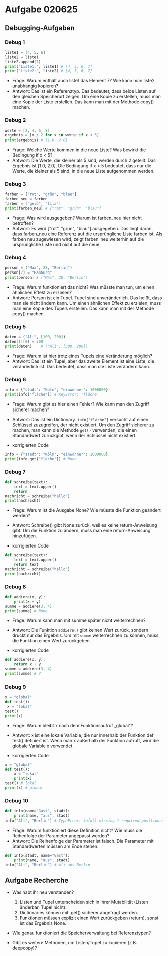 # Aufgabe 020625

## Debugging-Aufgaben

### Debug 1

```python
liste1 = [4, 5, 6]
liste2 = liste1
liste2.append(7)
print("Liste1:", liste1) # [4, 5, 6, 7]
print("Liste2:", liste2) # [4, 5, 6, 7]
```

- Frage: Warum enthält auch liste1 das Element 7? Wie kann man liste2 unabhängig kopieren?
- Antwort: Das ist ein Referenztyp. Das bedeutet, dass beide Listen auf den gleichen Speicherort zeigen. Um eine Kopie zu erstellen, muss man eine Kopie der Liste erstellen. Das kann man mit der Methode copy() machen.

### Debug 2

```python
werte = [2, 4, 6, 8]
ergebnis = [x / 2 for x in werte if x < 5]
print(ergebnis) # [1.0, 2.0]
```

- Frage: Welche Werte kommen in die neue Liste? Was bewirkt die Bedingung if x < 5?
- Antwort: Die Werte, die kleiner als 5 sind, werden durch 2 geteilt. Das Ergebnis ist [1.0, 2.0]. Die Bedingung if x < 5 bedeutet, dass nur die Werte, die kleiner als 5 sind, in die neue Liste aufgenommen werden.

### Debug 3

```python
farben = ["rot", "grün", "blau"]
farben_neu = farben
farben = ["gelb", "lila"]
print(farben_neu) # ["rot", "grün", "blau"]
```

- Frage: Was wird ausgegeben? Warum ist farben_neu hier nicht betroffen?
- Antwort: Es wird ["rot", "grün", "blau"] ausgegeben. Das liegt daran, dass farben_neu eine Referenz auf die ursprüngliche Liste farben ist. Als farben neu zugewiesen wird, zeigt farben_neu weiterhin auf die ursprüngliche Liste und nicht auf die neue.

### Debug 4

```python
person = ("Max", 28, "Berlin")
person[2] = "Hamburg"
print(person) # ("Max", 28, "Berlin")
```

- Frage: Warum funktioniert das nicht? Was müsste man tun, um einen ähnlichen Effekt zu erzielen?
- Antwort: Person ist ein Tupel. Tupel sind unveränderlich. Das heißt, dass man sie nicht ändern kann. Um einen ähnlichen Effekt zu erzielen, muss man eine Kopie des Tupels erstellen. Das kann man mit der Methode copy() machen.

### Debug 5

```python
daten = ("Ali", [100, 200])
daten[1][0] = 300
print(daten)    # ("Ali", [300, 200])
```

- Frage: Warum ist hier trotz eines Tupels eine Veränderung möglich?
- Antwort: Das ist ein Tupel, aber das zweite Element ist eine Liste, die veränderlich ist. Das bedeutet, dass man die Liste verändern kann.

### Debug 6

```python
info = {"stadt": "Köln", "einwohner": 1000000}
print(info["fläche"]) # KeyError: 'fläche'
```

- Frage: Warum gibt es hier einen Fehler? Wie kann man den Zugriff sicherer machen?
- Antwort: Das ist ein Dictionary. `info["fläche"]` versucht auf einen Schlüssel zuzugreifen, der nicht existiert. Um den Zugriff sicherer zu machen, man kann die Methode `get()` verwenden, die einen Standardwert zurückgibt, wenn der Schlüssel nicht existiert.

- korrigierten Code

```python
info = {"stadt": "Köln", "einwohner": 1000000}
print(info.get("fläche")) # None
```

### Debug 7

```python
def schreibe(text):
    text = text.upper()
    return
nachricht = schreibe("hallo")
print(nachricht)
```

- Frage: Warum ist die Ausgabe None? Wie müsste die Funktion geändert werden?
- Antwort: Schreibe() gibt None zurück, weil es keine return-Anweisung gibt. Um die Funktion zu ändern, muss man eine return-Anweisung hinzufügen.

- korrigierten Code

```python
def schreibe(text):
    text = text.upper()
    return text
nachricht = schreibe("hallo")
print(nachricht)
```

### Debug 8

```python
def addiere(x, y):
    print(x + y)
summe = addiere(3, 4)
print(summe) # None
```

- Frage: Warum kann man mit summe später nicht weiterrechnen?
- Antwort: Die Funktion `addiere()` gibt keinen Wert zurück, sondern druckt nur das Ergebnis. Um mit `summe` weiterrechnen zu können, muss die Funktion einen Wert zurückgeben.

- korrigierten Code

```python
def addiere(x, y):
    return x + y
summe = addiere(3, 4)
print(summe) # 7
```

### Debug 9

```python
x = "global"
def test():
 x = "lokal"
test()
print(x)
```

- Frage: Warum bleibt x nach dem Funktionsaufruf „global"?
- Antwort: x ist eine lokale Variable, die nur innerhalb der Funktion def test() definiert ist. Wenn man x außerhalb der Funktion aufruft, wird die globale Variable x verwendet.

- korrigierten Code

```python
x = "global"
def test():
    x = "lokal"
    print(x)
test() # lokal
print(x) # global
```

### Debug 10

```python
def info(name="Gast", stadt):
    print(name, "aus", stadt)
info("Ali", "Berlin") # TypeError: info() missing 1 required positional argument: 'stadt'
```

- Frage: Warum funktioniert diese Definition nicht? Wie muss die Reihenfolge der Parameter angepasst werden?
- Antwort: Die Reihenfolge der Parameter ist falsch. Die Parameter mit Standardwerten müssen am Ende stehen.

```python
def info(stadt, name="Gast"):
    print(name, "aus", stadt)
info("Ali", "Berlin") # Ali aus Berlin
```

## Aufgabe Recherche

- Was habt ihr neu verstanden?​

  1. Listen und Tupel unterscheiden sich in ihrer Mutabilität (Listen änderbar, Tupel nicht).
  2. Dictionaries können mit .get() sicherer abgefragt werden.
  3. Funktionen müssen explizit einen Wert zurückgeben (return), sonst ist das Ergebnis None.

- ​Wie genau funktioniert die Speicherverwaltung bei Referenztypen?
- Gibt es weitere Methoden, um Listen/Tupel zu kopieren (z.B. deepcopy)?
